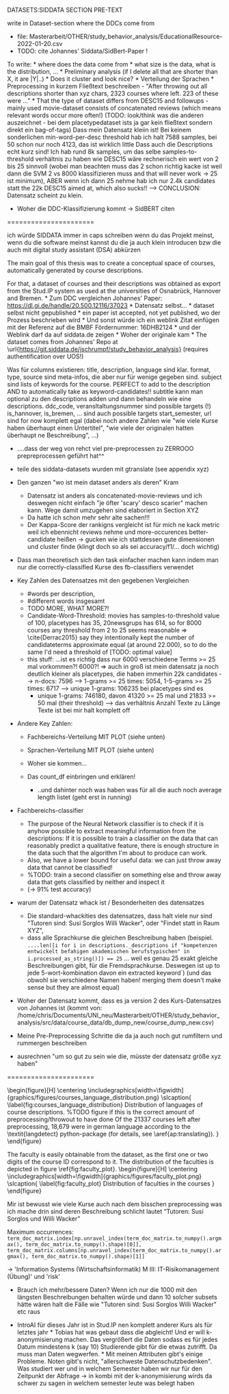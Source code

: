 DATASETS:SIDDATA SECTION PRE-TEXT

write in Dataset-section where the DDCs come from
* file: Masterarbeit/OTHER/study_behavior_analysis/EducationalResource-2022-01-20.csv
* TODO: cite Johannes' Siddata/SidBert-Paper !

To write:
	* where does the data come from
	* what size is the data, what is the distribution, ...
	* Preliminary analysis (if I delete all that are shorter than X, it are |Y|..)
	* Does it cluster and look nice?
	* Verteilung der Sprachen
	* Preprocessing in kurzem Fließtext beschreiben - "After throwing out all descriptions shorter than xyz chars, 2323 courses where left. 223 of these were ..."
	* That the type of dataset differs from DESC15 and followups - mainly used movie-dataset consists of concatenated reviews (which means relevant words occur more often!) 
	    (TODO: look/think was die anderen auszeichnet - bei dem placetypedataset ists ja gar kein fließtext sondern direkt ein bag-of-tags)
	Dass mein Datensatz kleiin ist! Bei keinem sonderlichen min-word-per-desc threshold hab ich halt 7588 samples, bei 50 schon nur noch 4123, das ist wirklich little
	Dass auch die Descriptions echt kurz sind! Ich hab rund 8k samples, um das selbe samples-to-threshold verhältnis zu haben wie DESC15 wäre rechnerisch ein wert von 2 bis 25 sinnvoll (wobei man beachten muss das 2 schon richtig kacke ist weil dann die SVM 2 vs 8000 klassifizieren muss and that will never work -> 25 ist minimum), ABER wenn ich dann 25 nehme hab ich nur 2.4k candidates statt the 22k DESC15 aimed at, which also sucks!! --> CONCLUSION: Datensatz scheint zu klein.

* Woher die DDC-Klassifizierung kommt -> SidBERT citen

======================

ich würde SIDDATA immer in caps schreiben wenn du das Projekt meinst, wenn du die software meinst kannst du die ja auch klein introducen bzw die auch mit digital study assistant (DSA) abkürzen

The main goal of this thesis was to create a conceptual space of courses, automatically generated by course descriptions.

For that, a dataset of courses and their descriptions was obtained as export from the Stud.IP system as used at the universities of Osnabrück, Hannover and Bremen.
	* Zum DDC vergleichen Johannes' Paper: https://dl.gi.de/handle/20.500.12116/37023
	* Datensatz selbst...
		* dataset selbst nicht gepublished
		* ein paper ist accepted, not yet published, wo der Prozess beschrieben wird
		* Und sonst würde ich ein weblink Zitat einfügen mit der Referenz auf die BMBF Fördernummer: 16DHB2124
		* und der Weblink darf da auf siddata.de zeigen
		* Woher der originale kam
		* The dataset comes from Johannes' Repo at \url{https://git.siddata.de/jschrumpf/study_behavior_analysis} (requires authentification over UOS!)

Was für columns existieren:
    title, description, language sind klar.
    format, type, source sind meta-infos, die aber nur für wenige gegeben sind.
    subject sind lists of keywords for the course. PERFECT to add to the description AND to automatically take as keyword-candidates!!
    subtitle kann man optional zu den descriptions adden und dann behandeln wie eine descriptions.
    ddc_code, veransltaltungsnummer sind possible targets (!)
    is_hannover, is_bremen, ... sind auch possible targets
    start_semester, url sind for now  komplett egal
    (dabei noch andere Zahlen wie "wie viele Kurse haben überhaupt einen Untertitel", "wie viele der originalen hatten überhaupt ne Beschreibung", ...)

* ....dass der weg von rehct viel pre-preprocessen zu ZERROOO prepreprocessen geführt hat^^

* teile des siddata-datasets wurden mit gtranslate (see appendix xyz)

* Den ganzen "wo ist mein dataset anders als deren" Kram
	* Datensatz ist anders als concatenated-movie-reviews und ich deswegen nicht einfach "je öfter 'scary' desco scarier" machen kann. Wege damit umzugehen sind elaboriert in Section XYZ
	* Da hatte ich schon mehr sehr alte sachen!!!
	* Der Kappa-Score der rankigns vergleicht ist für mich ne kack metric weil ich ebennicht reviews nehme und more-occurences better-candidate heißen -> gucken wie ich stattdessen gute dimensionen und cluster finde (klingt doch so als sei accuracy/f1/... doch wichtig)

* Dass man theoretisch sich den task einfacher machen kann indem man nur die correctly-classified Kurse des fb-classifiers verwendet

* Key Zahlen des Datensatzes mit den gegebenen Vergleichen
	* #words per description,
	* #different words insgesamt
	* TODO MORE, WHAT MORE?!
	* Candidate-Word-Threshold: movies has samples-to-threshold value of 100, placetypes has 35, 20newsgrups has 614, so for 8000 courses any threshold from 2 to 25 seems reasonable => \cite{Derrac2015} say they intentionally kept the number of candidateterms approximate equal (at around 22.000), so to do the same I'd need a threshold of [TODO: optimal value]
	* this stuff: 
		...ist es richtig dass nur 6000 verschiedene Terms >= 25 mal vorkommen?! 6000?!
		=> auch in groß ist mein datensatz ja noch deutlich kleiner als placetypes, die haben immerhin 22k candidates
		--> n-docs: 7596
		--> 1-grams >= 25 times: 5054, 1-5-grams >= 25 times: 6717
		--> unique 1-grams: 106235
		bei placetypes sind es 
		* unique 1-grams: 746180, davon 41320 >= 25 mal und 21833 >= 50 mal (their threshold)
		--> das verhältnis Anzahl Texte zu Länge Texte ist bei mir halt komplett off 


* Andere Key Zahlen: 
	* Fachbereichs-Verteilung MIT PLOT (siehe unten)
	* Sprachen-Verteilung MIT PLOT (siehe unten)

	* Woher sie kommen... 
	* Das count_df einbringen und erklären!
		* ..und dahinter noch was haben was für all die auch noch average length listet (geht erst in running)



* Fachbereichs-classifier
	* The purpose of the Neural Network classifier is to check if it is anyhow possible to extract meaningful information from the descriptions: If it is possible to train a classifier on the data that can reasonably predict a qualitative feature, there is enough structure in the data such that the algorithm I'm about to produce can work.
	* Also, we have a lower bound for useful data: we can just throw away data that cannot be classified!
	* %TODO: train a second classifier on something else and throw away data that gets classified by neither and inspect it
	* (-> 91\% test accuracy)


* warum der Datensatz whack ist / Besonderheiten des datensatzes
	* Die standard-whackities des datensatzes, dass halt viele nur sind "Tutoren sind: Susi Sorglos Willi Wacker", oder "Findet statt in Raum XYZ", 
	* dass alle Sprachkurse die gleichen Beschreibung haben (beispiel. `....len([i for i in descriptions._descriptions if "kompetenzen entwickelt befahigen akademischen berufstypischen" in i.processed_as_string()]) == 25`  ... weil es genau 25 exakt gleiche Beschreibungen gibt, für die Fremdsprachkurse. Deswegen ist up to jede 5-wort-kombination davon ein extracted keyword`) (und das obwohl sie verschiedene Namen haben! merging them doesn't make sense but they are almost equal)


* Woher der Datensatz kommt, dass es ja version 2 des Kurs-Datensatzes von Johannes ist (kommt von: /home/chris/Documents/UNI_neu/Masterarbeit/OTHER/study_behavior_analysis/src/data/course_data/db_dump_new/course_dump_new.csv)

* Meine Pre-Preprocessing Schritte die da ja auch noch gut rumfiltern und rummergen beschreiben

* ausrechnen "um so gut zu sein wie die, müsste der datensatz größe xyz haben"


======================



\begin{figure}[H]
	\centering
	\includegraphics[width=\figwidth]{graphics/figures/courses_language_distribution.png}
	\slcaption{
		\label{fig:courses_language_distribution}
		Distribution of languages of course descriptions.
		%TODO figure if this is the correct amount of preprocessing/throwout to have done
		Of the 21337 courses left after preprocessing, 18,679 were in german language according to the \textit{langdetect} python-package (for details, see \aref{ap:translating}).
		}
\end{figure}


The faculty is easily obtainable from the dataset, as the first one or two digits of the course ID correspond to it. The distribution of the faculties is depicted in figure \ref{fig:faculty_plot}.
\begin{figure}[H]
	\centering
	\includegraphics[width=\figwidth]{graphics/figures/faculty_plot.png}
	\slcaption{
		\label{fig:faculty_plot}
		Distribution of faculties in the courses
		}
\end{figure}


Mir ist bewusst wie viele Kurse auch nach dem bisschen preprocessing was ich mache drin sind deren Beschreibung schlicht lautet “Tutoren: Susi Sorglos und Willi Wacker”


Maximum occurrences:
`term_doc_matrix.index[np.unravel_index(term_doc_matrix.to_numpy().argmax(), term_doc_matrix.to_numpy().shape)[0]], term_doc_matrix.columns[np.unravel_index(term_doc_matrix.to_numpy().argmax(), term_doc_matrix.to_numpy().shape)[1]]`

→ 'Information Systems (Wirtschaftsinformatik) M III: IT-Risikomanagement (Übung)' und 'risk'



* Brauch ich mehr/bessere Daten? Wenn ich nur die 1000 mit den längsten Beschreibungen behalten würde und dann 10 solcher subsets hätte wären halt die Fälle wie "Tutoren sind: Susi Sorglos Willi Wacker" etc raus

* IntroAI für dieses Jahr ist in Stud.IP nen komplett anderer Kurs als für letztes jahr 
		* Tobias hat was gebaut dass die abgleicht! Und er will k-anonymisierung machen. Das vergrößert die Daten sodass es für jedes Datum mindestens k (say 10) Studierende gibt für die etwas zutrifft. Da muss man Daten wegwerfen.
		* Mit meinen Attributen gibt's einige Probleme. Noten gibt's nicht, "allerschweste Datenschutzbedenken". Was studiert wer und in welchem Semester haben wir nur für den Zeitpunkt der Abfrage -> in kombi mit der k-anonymisierung wirds da schwer zu sagen in welchem semester leute was belegt haben